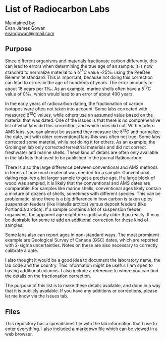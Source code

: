 List of Radiocarbon Labs
=============

Maintained by:  
Evan James Gowan  
<evangowan@gmail.com>



Purpose
-----------

Since different organisms and materials fractionate carbon differently, this can lead to errors when determining the true age of an sample. It is now standard to normalize material to a δ<sup>13</sup>C value -25‰ using the PeeDee Belemnite standard. This is important, because not doing this correction can lead to errors in the age of hundreds of years. The error amounts to about 16 years per 1‰. As an example, marine shells often have a δ<sup>13</sup>C value of 0‰, which would lead to an error of about 400 years.

In the early years of radiocarbon dating, the fractionation of carbon isotopes were often not taken into account. Some labs corrected with measured  δ<sup>13</sup>C values, while others use an assumed value based on the material that was dated. One of the issues is that there is no comprehensive list of what labs did this correction, and which ones did not. With modern AMS labs, you can almost be assured they measure the δ<sup>13</sup>C and normalize the date, but with older conventional labs this was often not true. Some labs corrected some material, while not doing it for others. As an example, the Groningen lab only corrected terrestrial materials and did not correct freshwater and marine shells. These kind of details are often only available in the lab lists that used to be published in the journal Radiocarbon.

There is also the large difference between conventional and AMS methods in terms of how much material was needed for a sample. Conventional dating requires a lot larger sample to get a precise age. If a large block of wood was sampled, it is likely that the conventional and AMS dates are comparable. For samples like marine shells, conventional ages likely contain a mixture of dozens of shells, sometimes with different species. This can be problematic, since there is a big difference in how carbon is taken up by suspension feeders (like Hiatella arctica) versus deposit feeders (like Portlandia arctica). If a sample contains a lot of suspension feeder organisms, the apparent age might be significantly older than reality. It may be desirable for some to add an additional correction for these kind of samples.

Some labs also can report ages in non-standard ways. The most prominent example are Geological Survey of Canada (GSC) dates, which are reported with 2-sigma uncertainties. Notes on these are also necessary to correctly calibrate a date.

I also thought it would be a good idea to document the laboratory name, the lab code and the country. This information might be useful. I am open to having additional columns. I also include a reference to where you can find the details on the fractionation correction.

The purpose of this list is to make these details available, and done in a way that it is publicly available. If you have any additions or corrections, please let me know via the Issues tab.

Files
-------

This repository has a spreadsheet file with the lab information that I use to enter everything. I also included a markdown file which can be viewed in a web browser.
